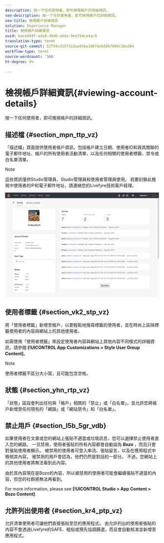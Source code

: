 ```yaml
---
description: 按一下任何使用者，即可檢視帳戶的詳細資訊。
seo-description: 按一下任何使用者，即可檢視帳戶的詳細資訊。
seo-title: 檢視帳戶詳細資訊
solution: Experience Manager
title: 檢視帳戶詳細資訊
uuid: bace558f-ade8-49d6-abda-9ee754ce4ac0
translation-type: tm+mt
source-git-commit: 52f59cd15f315aa93be198f6eb586f008c18a384
workflow-type: tm+mt
source-wordcount: '366'
ht-degree: 0%

---
```



# 檢視帳戶詳細資訊{#viewing-account-details}

按一下任何使用者，即可檢視帳戶的詳細資訊。

## 描述檔 {#section_mpn_ttp_vz}

「描述檔」頁面提供使用者帳戶資訊，包括帳戶建立日期、使用者ID和與其關聯的電子郵件地址、帳戶的所有使用者活動清單，以及任何相關的使用者標籤、禁令或白名單清單。

>[!NOTE]
>
>這些資訊僅供Studio管理員、Studio管理員和使用者管理員使用。 若要封鎖此檢視中使用者的IP和電子郵件地址，請連絡您的Livefyre技術客戶經理。

![](assets/UsersProfile-1024x699.png)

## 使用者標籤 {#section_vk2_stp_vz}

將「使用者標籤」新增至帳戶，以更輕鬆地搜尋標籤的使用者，並在時尚上區隔標籤使用者的內容與網站上的其他使用者。

如需使用「使用者標籤」來設定使用者內容與網站上其他內容不同樣式的詳細資訊，請參閱 **[!UICONTROL App Customizations > Style User Group Content]**。

>[!NOTE]
>
>使用者標籤不區分大小寫，且可能包含空格。

## 狀態 {#section_yhn_rtp_vz}

「狀態」區段會列出任何與「帳戶」相關的「禁止」或「白名單」，並允許您將帳戶新增至任何現有的「網路」或「網站禁令」和「白名單」。

## 禁止用戶 {#section_l5b_5gr_vdb}

如果使用者在文章或您的網站上張貼不適當或垃圾訊息，您可以選擇禁止使用者進入您的網路。 一旦禁用，使用者張貼的所有內容都會自動設為 ***Bozo*** ，而且只會對張貼使用者顯示。 被禁用的使用者可登入串流、張貼留言，以及在應用程式中檢視其內容。 被禁用的用戶會認為，他們仍然是對話的一部分。 不過，您網站上的其他使用者將無法看到此內容。

由於其內容現在是Bozo的內容，所以被禁用的使用者可能會繼續張貼不適當的內容，但您的社群將無法再看到。

For more information, please see **[!UICONTROL Studio > App Content > Bozo Content]**.

## 允許列出使用者 {#section_kr4_ptp_vz}

允許清單使用者可讓他們直接張貼至您的應用程式。 由允許列出的使用者張貼的內容不會透過Livefyre的SAFE、粗俗或預先協調篩選，而且會自動核准並新增至應用程式。
